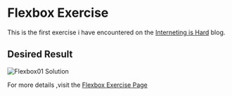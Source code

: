 # Flexbox Exercise

This is the first exercise i have encountered on the [Interneting is Hard](https://internetingishard.netlify.app/) blog.

## Desired Result

![Flexbox01 Solution](~/css-exercises/flexbox01/images/flexbox01-result.png)

For more details ,visit the [Flexbox Exercise Page](https://internetingishard.netlify.app/html-and-css/flexbox/index.html)
